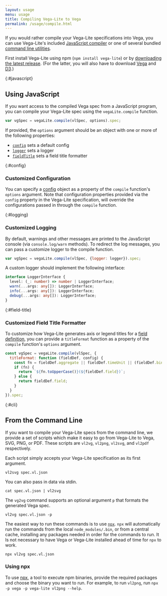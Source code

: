 ```yaml
---
layout: usage
menu: usage
title: Compiling Vega-Lite to Vega
permalink: /usage/compile.html
---
```


If you would rather compile your Vega-Lite specifications into Vega, you can use Vega-Lite's included [JavaScript compiler](#javascript) or one of several bundled [command line utilities](#cli).

First install Vega-Lite using npm (`npm install vega-lite`) or by [downloading the latest release](https://github.com/vega/vega-lite/releases/latest). (For the latter, you will also have to download [Vega](https://github.com/vega/vega/releases/latest) and [D3](https://d3js.org).)

{:#javascript}

## Using JavaScript

If you want access to the compiled Vega spec from a JavaScript program, you can compile your Vega-Lite spec using the `vegaLite.compile` function.

```js
var vgSpec = vegaLite.compile(vlSpec, options).spec;
```

If provided, the `options` argument should be an object with one or more of the following properties:

- [`config`](#config) sets a default config
- [`logger`](#logging) sets a logger
- [`fieldTitle`](#field-title) sets a field title formatter

{:#config}

### Customized Configuration

You can specify a [config]({{site.baseurl}}/docs/config.html) object as a property of the `compile` function's `options` argument. Note that configuration properties provided via the `config` property in the Vega-Lite specification, will override the configurations passed in through the `compile` function.

{:#logging}

### Customized Logging

By default, warnings and other messages are printed to the JavaScript console (via `console.log/warn` methods). To redirect the log messages, you can pass a customize logger to the compile function.

```js
var vgSpec = vegaLite.compile(vlSpec, {logger: logger}).spec;
```

A custom logger should implement the following interface:

```typescript
interface LoggerInterface {
  level: (_: number) => number | LoggerInterface;
  warn(...args: any[]): LoggerInterface;
  info(...args: any[]): LoggerInterface;
  debug(...args: any[]): LoggerInterface;
}
```

{:#field-title}

### Customized Field Title Formatter

To customize how Vega-Lite generates axis or legend titles for a [field definition](encoding.html#field-def), you can provide a `titleFormat` function as a property of the `compile` function's `options` argument.

```js
const vgSpec = vegaLite.compile(vlSpec, {
  titleFormat: function (fieldDef, config) {
    const fn = fieldDef.aggregate || fieldDef.timeUnit || (fieldDef.bin && 'bin');
    if (fn) {
      return `${fn.toUpperCase()}(${fieldDef.field})`;
    } else {
      return fieldDef.field;
    }
  }
}).spec;
```

{:#cli}

## From the Command Line

If you want to compile your Vega-Lite specs from the command line, we provide a set of scripts which make it easy to go from Vega-Lite to Vega, SVG, PNG, or PDF. These scripts are `vl2vg`, `vl2png`, `vl2svg`, and `vl2pdf` respectively.

Each script simply accepts your Vega-Lite specification as its first argument.

`vl2svg spec.vl.json`

You can also pass in data via stdin.

`cat spec.vl.json | vl2svg`

The `vg2vg` command supports an optional argument `p` that formats the generated Vega spec.

`vl2vg spec.vl.json -p`

The easiest way to run these commands is to use [`npx`](https://github.com/npm/npx). `npx` will automatically run the commands from the local `node_modules/.bin`, or from a central cache, installing any packages needed in order for the commands to run. It Is not necessary to have Vega or Vega-Lite installed ahead of time for `npx` to work.

`npx vl2vg spec.vl.json`

### Using npx

To use [npx](https://github.com/npm/npx), a tool to execute npm binaries, provide the required packages and choose the binary you want to run. For example, to run `vl2png`, run `npx -p vega -p vega-lite vl2png --help`.
